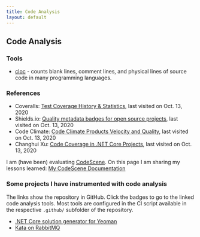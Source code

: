 ```yaml
---
title: Code Analysis
layout: default
---
```

## Code Analysis

### Tools

* [cloc](https://github.com/AlDanial/cloc) - counts blank lines, comment lines, and physical lines of source code in many programming languages.

### References

* Coveralls: [Test Coverage History & Statistics](https://coveralls.io), last visited on Oct. 13, 2020
* Shields.io: [Quality metadata badges for open source projects](https://shields.io), last visited on Oct. 13, 2020
* Code Climate: [Code Climate Products Velocity and Quality](https://codeclimate.com), last visited on Oct. 13, 2020
* Changhui Xu: [Code Coverage in .NET Core Projects](https://codeburst.io/code-coverage-in-net-core-projects-c3d6536fd7d7), last visited on Oct. 13, 2020

I am (have been) evaluating [CodeScene](https://codescene.com). On this page I am sharing my lessons learned: [My CodeScene Documentation](codescene.html)

### Some projects I have instrumented with code analysis

The links show the repository in GitHub. Click the badges to go to the linked code analysis tools. Most tools are configured in the CI script available in the respective `.github/` subfolder of the repository.

* [.NET Core solution generator for Yeoman](https://github.com/wonderbird/generator-kata-net-core)
* [Kata on RabbitMQ](https://github.com/wonderbird/kata-rabbitmq)
